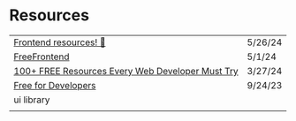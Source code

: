 # Resources



|                                                                                                                                               |         |
| --------------------------------------------------------------------------------------------------------------------------------------------- | ------- |
| [Frontend resources! 🚀](https://dev.to/miguelrodriguezp99/frontend-resources-1dl4)                                                           | 5/26/24 |
| [FreeFrontend](https://freefrontend.com/)                                                                                                     | 5/1/24  |
| [100+ FREE Resources Every Web Developer Must Try](https://blog.stackademic.com/100-free-resources-every-web-developer-must-try-2fa9fa499ef5) | 3/27/24 |
| [Free for Developers](https://free-for.dev/#/)                                                                                                | 9/24/23 |
| ui library                                                                                                                                    |         |
|                                                                                                                                               |         |

